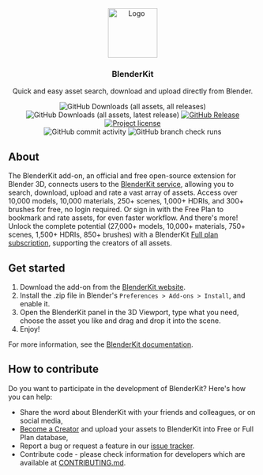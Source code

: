 <div align="center">
  <img src="thumbnails/blenderkit_logo.png" alt="Logo" width="100" height="100"/>
  <h3 align="center">BlenderKit</h3>

  Quick and easy asset search, download and upload directly from Blender.


  ![GitHub Downloads (all assets, all releases)](https://img.shields.io/github/downloads/blenderkit/blenderkit/total?color=blue)
  ![GitHub Downloads (all assets, latest release)](https://img.shields.io/github/downloads/blenderkit/blenderkit/latest/total?color=blue)
  [![GitHub Release](https://img.shields.io/github/v/release/blenderkit/blenderkit?color=green)](https://github.com/BlenderKit/BlenderKit/releases/latest)
  [![Project license](https://img.shields.io/github/license/blenderkit/blenderkit.svg?color=orange)](LICENSE)
  </br>
  ![GitHub commit activity](https://img.shields.io/github/commit-activity/y/blenderkit/blenderkit?color=blue)
  ![GitHub branch check runs](https://img.shields.io/github/check-runs/blenderkit/blenderkit/main?color=green)


</div>

## About
The BlenderKit add-on, an official and free open-source extension for Blender 3D, connects users to the [BlenderKit service](https://www.blenderkit.com/), allowing you to search, download, upload and rate a vast array of assets.
Access over 10,000 models, 10,000 materials, 250+ scenes, 1,000+ HDRIs, and 300+ brushes for free, no login required.
Or sign in with the Free Plan to bookmark and rate assets, for even faster workflow.
And there's more!
Unlock the complete potential (27,000+ models, 10,000+ materials, 750+ scenes, 1,500+ HDRIs, 850+ brushes) with a BlenderKit [Full plan subscription](https://www.blenderkit.com/plans/pricing/), supporting the creators of all assets.

## Get started
1. Download the add-on from the [BlenderKit website](https://www.blenderkit.com/get-blenderkit/).
2. Install the .zip file in Blender's `Preferences > Add-ons > Install`, and enable it.
3. Open the BlenderKit panel in the 3D Viewport, type what you need, choose the asset you like and drag and drop it into the scene.
4. Enjoy!

For more information, see the [BlenderKit documentation](https://github.com/BlenderKit/blenderkit/wiki).

## How to contribute
Do you want to participate in the development of BlenderKit? Here's how you can help:

- Share the word about BlenderKit with your friends and colleagues, or on social media,
- [Become a Creator](https://www.blenderkit.com/become-creator/) and upload your assets to BlenderKit into Free or Full Plan database,
- Report a bug or request a feature in our [issue tracker](https://github.com/BlenderKit/blenderkit/issues).
- Contribute code - please check information for developers which are available at [CONTRIBUTING.md](https://github.com/BlenderKit/blenderkit/blob/main/CONTRIBUTING.md).
